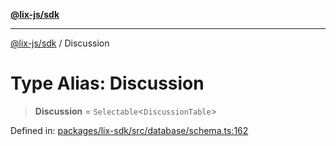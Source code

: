 [**@lix-js/sdk**](../README.md)

***

[@lix-js/sdk](../README.md) / Discussion

# Type Alias: Discussion

> **Discussion** = `Selectable`\<`DiscussionTable`\>

Defined in: [packages/lix-sdk/src/database/schema.ts:162](https://github.com/opral/monorepo/blob/cf4299047f63a84de437bf67ff42fca1baa00869/packages/lix-sdk/src/database/schema.ts#L162)
